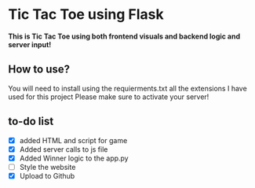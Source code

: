 # Tic Tac Toe using Flask

**This is Tic Tac Toe using both frontend visuals and backend logic and server input!**

## How to use?

You will need to install using the requierments.txt all the extensions I have used for this project
Please make sure to activate your server!

## to-do list

- [X] added HTML and script for game
- [X] Added server calls to js file
- [X] Added Winner logic to the app.py
- [ ] Style the website
- [X] Upload to Github

